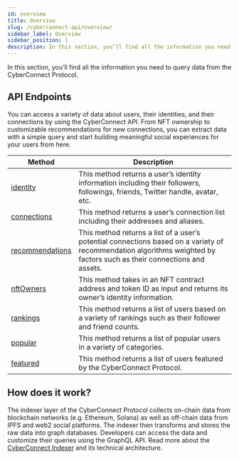 ```yaml
---
id: overview
title: Overview
slug: /cyberconnect-api/overview/
sidebar_label: Overview
sidebar_position: 1
description: In this section, you’ll find all the information you need to query data from the CyberConnect Protocol.
---
```


In this section, you’ll find all the information you need to query data from the CyberConnect Protocol.

## API Endpoints

You can access a variety of data about users, their identities, and their connections by using the CyberConnect API. From NFT ownership to customizable recommendations for new connections, you can extract data with a simple query and start building meaningful social experiences for your users from here.

| Method                                                         | Description                                                                                                                                                            |
| -------------------------------------------------------------- | ---------------------------------------------------------------------------------------------------------------------------------------------------------------------- |
| [identity](/cyberconnect-api/endpoints/identity)               | This method returns a user’s identity information including their followers, followings, friends, Twitter handle, avatar, etc.                                         |
| [connections](/cyberconnect-api/endpoints/connections)         | This method returns a user’s connection list including their addresses and aliases.                                                                                    |
| [recommendations](/cyberconnect-api/endpoints/recommendations) | This method returns a list of a user’s potential connections based on a variety of recommendation algorithms weighted by factors such as their connections and assets. |
| [nftOwners](/cyberconnect-api/endpoints/nftOwners)             | This method takes in an NFT contract address and token ID as input and returns its owner’s identity information.                                                       |
| [rankings](/cyberconnect-api/endpoints/rankings)               | This method returns a list of users based on a variety of rankings such as their follower and friend counts.                                                           |
| [popular](/cyberconnect-api/endpoints/popular)                 | This method returns a list of popular users in a variety of categories.                                                                                                |
| [featured](/cyberconnect-api/endpoints/featured)               | This method returns a list of users featured by the CyberConnect Protocol.                                                                                             |

## How does it work?

The indexer layer of the CyberConnect Protocol collects on-chain data from blockchain networks (e.g. Ethereum, Solana) as well as off-chain data from IPFS and web2 social platforms. The indexer then transforms and stores the raw data into graph databases. Developers can access the data and customize their queries using the GraphQL API. Read more about the [CyberConnect Indexer](/protocol/cyberconnect-indexer/) and its technical architecture.
